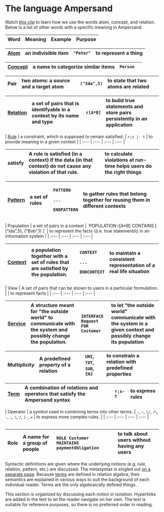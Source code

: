 # The language Ampersand

Watch [this clip](https://player.ou.nl/wowzaportlets/#!production/Cq0M1nv) to learn how we use the words atom, concept, and relation. Below is a list of other words with a specific meaning in Ampersand.

| Word | Meaning | Example | Purpose |
| :--- | :--- | :--- | :--- |


| [Atom](atoms.md) | an indivisible item | `"Peter"` | to represent a thing |
| :--- | :--- | :--- | :--- |


| [Concept](syntactical-conventions/the-concept-statement.md) | a name to categorize similar items | `Person` |  |
| :--- | :--- | :--- | :--- |


| Pair | two atoms: a source and a target atom | `("Ida",5)` | to state that two atoms are related |
| :--- | :--- | :--- | :--- |


| [Relation](relations.md) | a set of pairs that is identifyable in a context by its name and type | `r[A*B]` | to build true statements and store pairs persistently in an application |
| :--- | :--- | :--- | :--- |


| [Rule](syntactical-conventions/the-rule-statement.md) | a constraint, which is supposed to remain satisfied. | `r;s |- t` | to provide meaning in a given context |
| :--- | :--- | :--- | :--- |


| satisfy | A rule is satisfied \(in a context\) if the data \(in that context\) do not cause any violation of that rule. |  | to calculate violations at run-time helps users do the right things |
| :--- | :--- | :--- | :--- |


<table>
  <thead>
    <tr>
      <th style="text-align:left"><a href="patterns.md">Pattern</a>
      </th>
      <th style="text-align:left">a set of rules</th>
      <th style="text-align:left">
        <p><code>PATTERN</code>
        </p>
        <p> <code>...</code>
        </p>
        <p><code>ENDPATTERN</code>
        </p>
      </th>
      <th style="text-align:left">to gather rules that belong together for reusing them in different contexts</th>
    </tr>
  </thead>
  <tbody></tbody>
</table>| Population | a set of pairs in a context | `POPULATION r[A*B] CONTAINS [ ("Ida",5), ("Bob",1) ]` | to represent the facts \(i.e. true statements\) in an information system |
| :--- | :--- | :--- | :--- |


<table>
  <thead>
    <tr>
      <th style="text-align:left"><a href="context.md">Context</a>
      </th>
      <th style="text-align:left">a population together with a set of rules that are satisfied by the population.</th>
      <th
      style="text-align:left">
        <p><code>CONTEXT</code>
        </p>
        <p> <code>...</code>
        </p>
        <p><code>ENDCONTEXT</code>
        </p>
        </th>
        <th style="text-align:left">to maintain a consistent representation of a real life situation</th>
    </tr>
  </thead>
  <tbody></tbody>
</table>| View | A set of pairs that can be shown to users in a particular formulation. |  | to represent facts |
| :--- | :--- | :--- | :--- |


| [Service](services/) | A structure meant for "the outside world" to communicate with the system and possibly change the population. | `INTERFACE Request FOR Customer` | to let "the outside world" communicate with the system in a given context and possibly change its population |
| :--- | :--- | :--- | :--- |


| Multiplicity | A predefined property of a relation | `UNI`, `TOT`, `SUR`, `INJ` | to constrain a relation with predefined properties |
| :--- | :--- | :--- | :--- |


| [Term](terms/) | A combination of relations and operators that satisfy the Ampersand syntax | `r;s-t` | to express rules |
| :--- | :--- | :--- | :--- |


| Operator | a symbol used in combining terms into other terms. | `-`, `~`, `\/`, `/\`, `-`, `;`, `\`, `/`, `|-`, `=` | to express more complex rules. |
| :--- | :--- | :--- | :--- |


|  |  |  |  |
| :--- | :--- | :--- | :--- |


| Role | A name for a group of people | `ROLE Customer MAINTAINS paymentObligation` | to talk about users without having any users |
| :--- | :--- | :--- | :--- |


Syntactic definitions are given where the underlying notions \(e.g. rule, relation, pattern, etc.\) are discussed. The metasyntax is singled out [on a separate page](how-to-read-syntax-statements.md). Because [terms](terms/) are defined in relation algebra, their semantics are explained in various ways to suit the background of each individual reader. Terms are the only algebraically defined things.

This section is organized by discussing each notion in isolation. Hyperlinks are added in the text to let the reader navigate on her own. The text is suitable for reference purposes, so there is no preferred order in reading.

